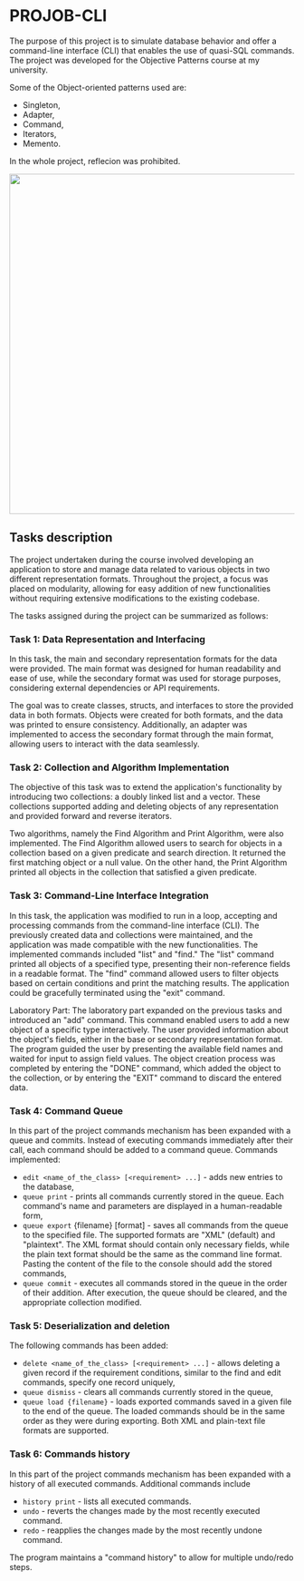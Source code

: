 # PROJOB-CLI
The purpose of this project is to simulate database behavior and offer a command-line interface (CLI) that enables the use of quasi-SQL commands. The project was developed for the Objective Patterns course at my university.

Some of the Object-oriented patterns used are:
- Singleton,
- Adapter,
- Command,
- Iterators,
- Memento.

In the whole project, reflecion was prohibited.

<img src="https://github.com/migoox/PROJOB-CLI/assets/56317134/1d3c10e5-d39f-476d-b2a7-5b875e8b6000" width=600>

## Tasks description
The project undertaken during the course involved developing an application to store and manage data related to various objects in two different representation formats. Throughout the project, a focus was placed on modularity, allowing for easy addition of new functionalities without requiring extensive modifications to the existing codebase. 

The tasks assigned during the project can be summarized as follows:

### Task 1: Data Representation and Interfacing
In this task, the main and secondary representation formats for the data were provided. The main format was designed for human readability and ease of use, while the secondary format was used for storage purposes, considering external dependencies or API requirements. 

The goal was to create classes, structs, and interfaces to store the provided data in both formats. Objects were created for both formats, and the data was printed to ensure consistency. Additionally, an adapter was implemented to access the secondary format through the main format, allowing users to interact with the data seamlessly.

### Task 2: Collection and Algorithm Implementation
The objective of this task was to extend the application's functionality by introducing two collections: a doubly linked list and a vector. These collections supported adding and deleting objects of any representation and provided forward and reverse iterators. 

Two algorithms, namely the Find Algorithm and Print Algorithm, were also implemented. The Find Algorithm allowed users to search for objects in a collection based on a given predicate and search direction. It returned the first matching object or a null value. On the other hand, the Print Algorithm printed all objects in the collection that satisfied a given predicate.

### Task 3: Command-Line Interface Integration
In this task, the application was modified to run in a loop, accepting and processing commands from the command-line interface (CLI). The previously created data and collections were maintained, and the application was made compatible with the new functionalities. The implemented commands included "list" and "find." The "list" command printed all objects of a specified type, presenting their non-reference fields in a readable format. The "find" command allowed users to filter objects based on certain conditions and print the matching results. The application could be gracefully terminated using the "exit" command.

Laboratory Part:
The laboratory part expanded on the previous tasks and introduced an "add" command. This command enabled users to add a new object of a specific type interactively. The user provided information about the object's fields, either in the base or secondary representation format. The program guided the user by presenting the available field names and waited for input to assign field values. The object creation process was completed by entering the "DONE" command, which added the object to the collection, or by entering the "EXIT" command to discard the entered data.

### Task 4: Command Queue 
In this part of the project commands mechanism has been expanded with a queue and commits. Instead of executing commands immediately after their call, each command should be added to a command queue. Commands implemented:
- `edit <name_of_the_class> [<requirement> ...]` - adds new entries to the database,
- `queue print` - prints all commands currently stored in the queue. Each command's name and parameters are displayed in a human-readable form,
- `queue export` {filename} [format] - saves all commands from the queue to the specified file. The supported formats are "XML" (default) and "plaintext". The XML format should contain only necessary fields, while the plain text format should be the same as the command line format. Pasting the content of the file to the console should add the stored commands,
- `queue commit` - executes all commands stored in the queue in the order of their addition. After execution, the queue should be cleared, and the appropriate collection modified.

### Task 5: Deserialization and deletion 
The following commands has been added:
- `delete <name_of_the_class> [<requirement> ...]` - allows deleting a given record if the requirement conditions, similar to the find and edit commands, specify one record uniquely,
- `queue dismiss` - clears all commands currently stored in the queue,
- `queue load {filename}` - loads exported commands saved in a given file to the end of the queue. The loaded commands should be in the same order as they were during exporting. Both XML and plain-text file formats are supported.

### Task 6: Commands history
 In this part of the project commands mechanism has been expanded with a history of all executed commands. Additional commands include
- `history print` - lists all executed commands.
- `undo` - reverts the changes made by the most recently executed command.
- `redo` - reapplies the changes made by the most recently undone command.

The program maintains a "command history" to allow for multiple undo/redo steps.
